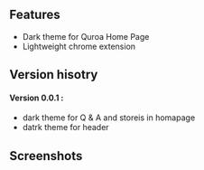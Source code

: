 ## Features

- Dark theme for Quroa Home Page
- Lightweight chrome extension

## Version hisotry

#### Version 0.0.1 :

- dark theme for Q & A and storeis in homapage
- datrk theme for header

## Screenshots


